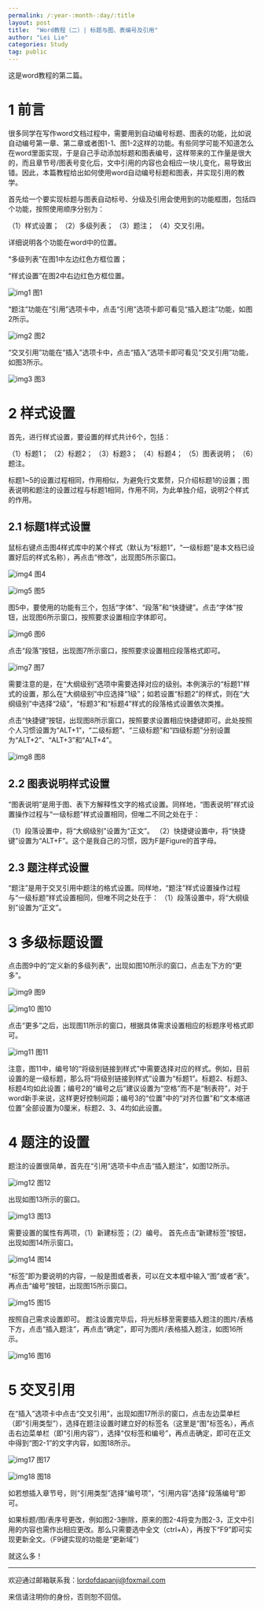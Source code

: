 ```yaml
---
permalink: /:year-:month-:day/:title
layout: post
title:  "Word教程（二）| 标题与图、表编号及引用"
author: "Lei Lie"
categories: Study
tag: public
---
```


这是word教程的第二篇。

# 1 前言
很多同学在写作word文档过程中，需要用到自动编号标题、图表的功能，比如说自动编号第一章、第二章或者图1-1、图1-2这样的功能。有些同学可能不知道怎么在word里面实现，于是自己手动添加标题和图表编号，这样带来的工作量是很大的，而且章节号/图表号变化后，文中引用的内容也会相应一块儿变化，易导致出错。因此，本篇教程给出如何使用word自动编号标题和图表，并实现引用的教学。

首先给一个要实现标题与图表自动标号、分级及引用会使用到的功能框图，包括四个功能，按照使用顺序分别为：

（1）样式设置；
（2）多级列表；
（3）题注；
（4）交叉引用。

详细说明各个功能在word中的位置。

“多级列表”在图1中左边红色方框位置；

“样式设置”在图2中右边红色方框位置。

![img1](../images/img-2023-02-11/img1.png)
图1

“题注”功能在“引用”选项卡中，点击“引用”选项卡即可看见“插入题注”功能，如图2所示。

![img2](../images/img-2023-02-11/img2.png) 
图2

“交叉引用”功能在“插入”选项卡中，点击“插入”选项卡即可看见“交叉引用”功能，如图3所示。

![img3](../images/img-2023-02-11/img3.png)
图3

# 2 样式设置

首先，进行样式设置，要设置的样式共计6个，包括：

（1）标题1；
（2）标题2；
（3）标题3；
（4）标题4；
（5）图表说明；
（6）题注。

标题1~5的设置过程相同，作用相似，为避免行文累赘，只介绍标题1的设置；图表说明和题注的设置过程与标题1相同，作用不同，为此单独介绍，说明2个样式的作用。

## 2.1 标题1样式设置

鼠标右键点击图4样式库中的某个样式（默认为“标题1”，“一级标题”是本文档已设置好后的样式名称），再点击“修改”，出现图5所示窗口。

![img4](../images/img-2023-02-11/img4.png)
图4

![img5](../images/img-2023-02-11/img5.png)
图5

图5中，要使用的功能有三个，包括“字体”、“段落”和“快捷键”。点击“字体”按钮，出现图6所示窗口，按照要求设置相应字体即可。

![img6](../images/img-2023-02-11/img6.png)
图6

点击“段落”按钮，出现图7所示窗口，按照要求设置相应段落格式即可。

![img7](../images/img-2023-02-11/img7.png)
图7

需要注意的是，在“大纲级别”选项中需要选择对应的级别。本例演示的“标题1”样式的设置，那么在“大纲级别”中应选择“1级”；如若设置“标题2”的样式，则在“大纲级别”中选择“2级”，“标题3”和“标题4”样式的段落格式设置依次类推。

点击“快捷键”按钮，出现图8所示窗口，按照要求设置相应快捷键即可。此处按照个人习惯设置为“ALT+1”，“二级标题”、“三级标题”和“四级标题”分别设置为“ALT+2”、“ALT+3”和“ALT+4”。

![img8](../images/img-2023-02-11/img8.png)
图8

## 2.2 图表说明样式设置

“图表说明”是用于图、表下方解释性文字的格式设置。同样地，“图表说明”样式设置操作过程与“一级标题”样式设置相同，但唯二不同之处在于：

（1）段落设置中，将“大纲级别”设置为“正文”。
（2）快捷键设置中，将“快捷键”设置为“ALT+F”。这个是我自己的习惯，因为F是Figure的首字母。

## 2.3 题注样式设置

“题注”是用于交叉引用中题注的格式设置。同样地，“题注”样式设置操作过程与“一级标题”样式设置相同，但唯不同之处在于：
（1）段落设置中，将“大纲级别”设置为“正文”。

# 3 多级标题设置

点击图9中的“定义新的多级列表”，出现如图10所示的窗口，点击左下方的“更多”。

![img9](../images/img-2023-02-11/img9.png)
图9

![img10](../images/img-2023-02-11/img10.png)
图10

点击“更多”之后，出现图11所示的窗口，根据具体需求设置相应的标题序号格式即可。

![img11](../images/img-2023-02-11/img11.png)
图11

注意，图11中，编号1的“将级别链接到样式”中需要选择对应的样式。例如，目前设置的是一级标题，那么将“将级别链接到样式”设置为“标题1”。标题2、标题3、标题4均如此设置；编号2的“编号之后”建议设置为“空格”而不是“制表符”，对于word新手来说，这样更好控制间距；编号3的“位置”中的“对齐位置”和“文本缩进位置”全部设置为0厘米，标题2、3、4均如此设置。

# 4 题注的设置

题注的设置很简单，首先在“引用”选项卡中点击“插入题注”，如图12所示。

![img12](../images/img-2023-02-11/img12.png)
图12

出现如图13所示的窗口。

![img13](../images/img-2023-02-11/img13.png)
图13

需要设置的属性有两项，（1）新建标签；（2）编号。
首先点击“新建标签”按钮，出现如图14所示窗口。

![img14](../images/img-2023-02-11/img14.png) 
图14

“标签”即为要说明的内容，一般是图或者表，可以在文本框中输入“图”或者“表”。
再点击“编号”按钮，出现图15所示窗口。

![img15](../images/img-2023-02-11/img15.png)
图15

按照自己需求设置即可。
题注设置完毕后，将光标移至需要插入题注的图片/表格下方，点击“插入题注”，再点击“确定”，即可为图片/表格插入题注，如图16所示。 

![img16](../images/img-2023-02-11/img16.png)
图16

# 5 交叉引用

在“插入”选项卡中点击“交叉引用”，出现如图17所示的窗口，点击左边菜单栏（即“引用类型”），选择在题注设置时建立好的标签名（这里是“图”标签名），再点击右边菜单栏（即“引用内容”），选择“仅标签和编号”，再点击确定，即可在正文中得到“图2-1”的文字内容，如图18所示。 

![img17](../images/img-2023-02-11/img17.png)
图17

![img18](../images/img-2023-02-11/img18.png)
图18

如若想插入章节号，则“引用类型”选择“编号项”，“引用内容”选择“段落编号”即可。

如果标题/图/表序号更改，例如图2-3删除，原来的图2-4将变为图2-3，正文中引用的内容也需作出相应更改。那么只需要选中全文（ctrl+A），再按下“F9”即可实现更新全文。（F9键实现的功能是“更新域”）

就这么多！

--- 

欢迎通过邮箱联系我：lordofdapanji@foxmail.com

来信请注明你的身份，否则恕不回信。